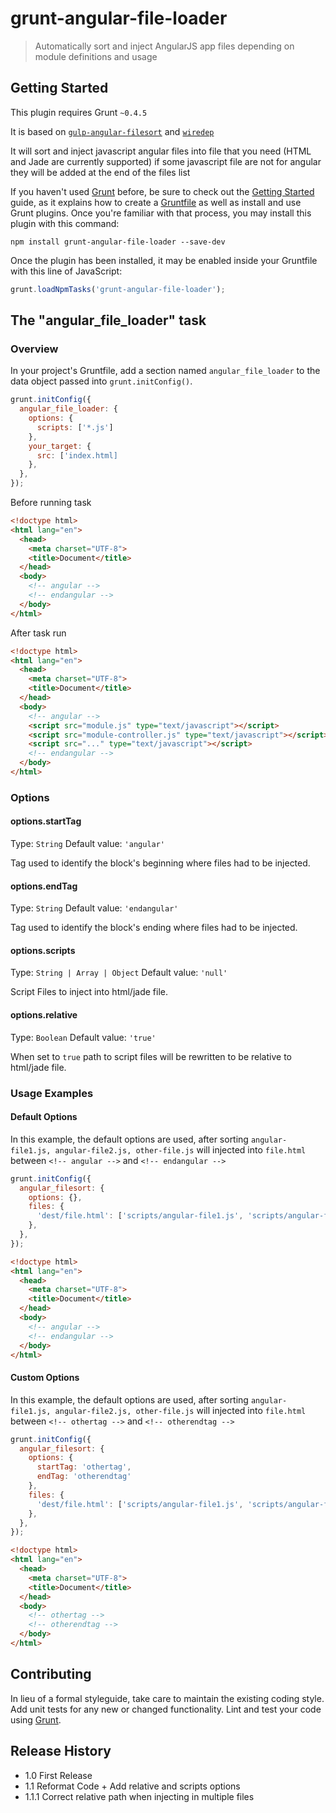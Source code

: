 # grunt-angular-file-loader

> Automatically sort and inject AngularJS app files depending on module definitions and usage

## Getting Started
This plugin requires Grunt `~0.4.5`

It is based on [`gulp-angular-filesort`](https://github.com/klei/gulp-angular-filesort) and [`wiredep`](https://github.com/taptapship/wiredep)

It will sort and inject javascript angular files into file that you need (HTML and Jade are currently supported) 
if some javascript file are not for angular they will be added at the end of the files list


If you haven't used [Grunt](http://gruntjs.com/) before, be sure to check out the [Getting Started](http://gruntjs.com/getting-started) guide, as it explains how to create a [Gruntfile](http://gruntjs.com/sample-gruntfile) as well as install and use Grunt plugins. Once you're familiar with that process, you may install this plugin with this command:

```shell
npm install grunt-angular-file-loader --save-dev
```

Once the plugin has been installed, it may be enabled inside your Gruntfile with this line of JavaScript:

```js
grunt.loadNpmTasks('grunt-angular-file-loader');
```

## The "angular_file_loader" task

### Overview
In your project's Gruntfile, add a section named `angular_file_loader` to the data object passed into `grunt.initConfig()`.

```js
grunt.initConfig({
  angular_file_loader: {
    options: {
      scripts: ['*.js']
    },
    your_target: {
      src: ['index.html]
    },
  },
});
```

Before running task

```html
<!doctype html>
<html lang="en">
  <head>
    <meta charset="UTF-8">
    <title>Document</title>
  </head>
  <body>
    <!-- angular -->
    <!-- endangular -->
  </body>
</html>
```

After task run
```html
<!doctype html>
<html lang="en">
  <head>
    <meta charset="UTF-8">
    <title>Document</title>
  </head>
  <body>
    <!-- angular -->
    <script src="module.js" type="text/javascript"></script>
    <script src="module-controller.js" type="text/javascript"></script>
    <script src="..." type="text/javascript"></script>
    <!-- endangular -->
  </body>
</html>
```

### Options

#### options.startTag
Type: `String`
Default value: `'angular'`

Tag used to identify the block's beginning where files had to be injected.

#### options.endTag
Type: `String`
Default value: `'endangular'`

Tag used to identify the block's ending where files had to be injected.

#### options.scripts
Type: `String | Array | Object`
Default value: `'null'`

Script Files to inject into html/jade file.

#### options.relative
Type: `Boolean`
Default value: `'true'`

When set to `true` path to script files will be rewritten to be relative to html/jade file.

### Usage Examples

#### Default Options
In this example, the default options are used, after sorting `angular-file1.js, angular-file2.js, other-file.js` will injected into `file.html` between `<!-- angular -->` and `<!-- endangular -->`

```js
grunt.initConfig({
  angular_filesort: {
    options: {},
    files: {
      'dest/file.html': ['scripts/angular-file1.js', 'scripts/angular-file2.js', 'scripts/other-file.js'],
    },
  },
});
```

```html
<!doctype html>
<html lang="en">
  <head>
    <meta charset="UTF-8">
    <title>Document</title>
  </head>
  <body>
    <!-- angular -->
    <!-- endangular -->
  </body>
</html>
```

#### Custom Options
In this example, the default options are used, after sorting `angular-file1.js, angular-file2.js, other-file.js` will injected into `file.html` between `<!-- othertag -->` and `<!-- otherendtag -->`

```js
grunt.initConfig({
  angular_filesort: {
    options: {
      startTag: 'othertag',
      endTag: 'otherendtag'
    },
    files: {
      'dest/file.html': ['scripts/angular-file1.js', 'scripts/angular-file2.js', 'scripts/other-file.js'],
    },
  },
});
```

```html
<!doctype html>
<html lang="en">
  <head>
    <meta charset="UTF-8">
    <title>Document</title>
  </head>
  <body>
    <!-- othertag -->
    <!-- otherendtag -->
  </body>
</html>
```

## Contributing
In lieu of a formal styleguide, take care to maintain the existing coding style. Add unit tests for any new or changed functionality. Lint and test your code using [Grunt](http://gruntjs.com/).

## Release History
*   1.0     First Release
*   1.1     Reformat Code + Add relative and scripts options
*   1.1.1   Correct relative path when injecting in multiple files
